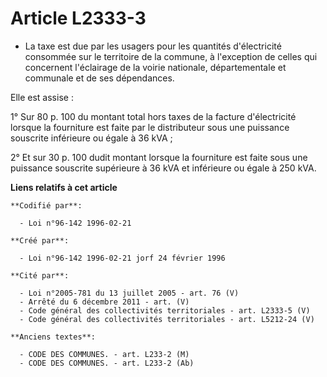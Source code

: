 # Article L2333-3

- La taxe est due par les usagers pour les quantités d'électricité consommée sur le territoire de la commune, à l'exception
de celles qui concernent l'éclairage de la voirie nationale, départementale et communale et de ses dépendances.

Elle est assise :

1° Sur 80 p. 100 du montant total hors taxes de la facture d'électricité lorsque la fourniture est faite par le distributeur
sous une puissance souscrite inférieure ou égale à 36 kVA ;

2° Et sur 30 p. 100 dudit montant lorsque la fourniture est faite sous une puissance souscrite supérieure à 36 kVA et
inférieure ou égale à 250 kVA.

**Liens relatifs à cet article**

	**Codifié par**:

	  - Loi n°96-142 1996-02-21

	**Créé par**:

	  - Loi n°96-142 1996-02-21 jorf 24 février 1996

	**Cité par**:

	  - Loi n°2005-781 du 13 juillet 2005 - art. 76 (V)
	  - Arrêté du 6 décembre 2011 - art. (V)
	  - Code général des collectivités territoriales - art. L2333-5 (V)
	  - Code général des collectivités territoriales - art. L5212-24 (V)

	**Anciens textes**:

	  - CODE DES COMMUNES. - art. L233-2 (M)
	  - CODE DES COMMUNES. - art. L233-2 (Ab)
